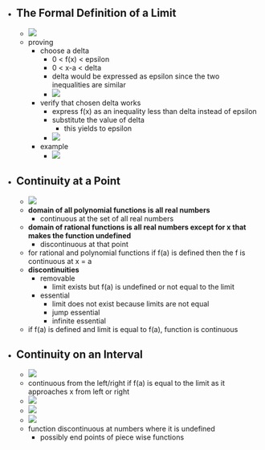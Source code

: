 - ## The Formal Definition of a Limit
	- ![](Attachments/Pasted%20image%2020200924114541.png)
	- proving
		- choose a delta
			- 0 < f(x) < epsilon
			- 0 < x-a < delta
			- delta would be expressed as epsilon since the two inequalities are similar
			- ![](Attachments/Pasted%20image%2020200924115045.png)
		- verify that chosen delta works
			- express f(x) as an inequality less than delta instead of epsilon
			- substitute the value of delta
				- this yields to epsilon
			-  ![](Attachments/Pasted%20image%2020200924115349.png)
		- example
			- ![](Attachments/Pasted%20image%2020200924204517.png)
- ## Continuity at a Point
	- ![](Attachments/Pasted%20image%2020200924115521.png) 
	- **domain of all polynomial functions is all real numbers**
		- continuous at the set of all real numbers
	- **domain of rational functions is all real numbers except for x that makes the function undefined**
		- discontinuous at that point
	- for rational and polynomial functions if f(a) is defined then the f is continuous at x = a
	- **discontinuities**
		- removable
			- limit exists but f(a) is undefined or not equal to the limit
		- essential
			- limit does not exist because limits are not equal
			- jump essential
			- infinite essential
	- if f(a) is defined and limit is equal to f(a), function is continuous
- ## Continuity on an Interval
	-  ![](Attachments/Pasted%20image%2020200924120821.png)
	-  continuous from the   left/right if f(a) is equal to the limit as it approaches x from left or right
	-  ![](Attachments/Pasted%20image%2020200924121453.png)
	-  ![](Attachments/Pasted%20image%2020200924121537.png)
	-  ![](Attachments/Pasted%20image%2020200924121714.png)
	-  function discontinuous at numbers where it is undefined
		-  possibly end points of piece wise functions